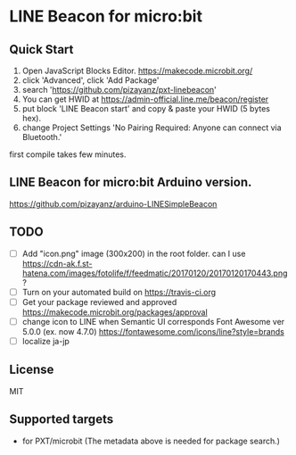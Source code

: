 # LINE Beacon for micro:bit

## Quick Start

1. Open JavaScript Blocks Editor. https://makecode.microbit.org/
1. click 'Advanced', click 'Add Package'
1. search 'https://github.com/pizayanz/pxt-linebeacon'
1. You can get HWID at https://admin-official.line.me/beacon/register
1. put block 'LINE Beacon start' and copy & paste your HWID (5 bytes hex). 
1. change Project Settings 'No Pairing Required: Anyone can connect via Bluetooth.'

first compile takes few minutes.

## LINE Beacon for micro:bit Arduino version.

https://github.com/pizayanz/arduino-LINESimpleBeacon

## TODO

- [ ] Add "icon.png" image (300x200) in the root folder. can I use https://cdn-ak.f.st-hatena.com/images/fotolife/f/feedmatic/20170120/20170120170443.png ?
- [ ] Turn on your automated build on https://travis-ci.org
- [ ] Get your package reviewed and approved https://makecode.microbit.org/packages/approval
- [ ] change icon to LINE when Semantic UI corresponds Font Awesome ver 5.0.0 (ex. now 4.7.0) https://fontawesome.com/icons/line?style=brands
- [ ] localize ja-jp

## License

MIT

## Supported targets

* for PXT/microbit
(The metadata above is needed for package search.)

